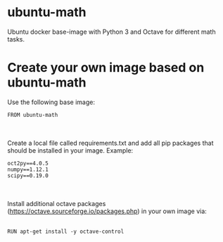 # ubuntu-math
Ubuntu docker base-image with Python 3 and Octave for different math tasks.

# Create your own image based on ubuntu-math
Use the following base image: <br />
```
FROM ubuntu-math
```
<br /><br />
Create a local file called requirements.txt and add all pip packages that should be installed in your image. Example:
```
oct2py==4.0.5
numpy==1.12.1
scipy==0.19.0
```

<br /><br />
Install additional octave packages (https://octave.sourceforge.io/packages.php) in your own image via:
<br /><br />
```
RUN apt-get install -y octave-control
```